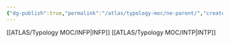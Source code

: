 ```yaml
---
{"dg-publish":true,"permalink":"/atlas/typology-moc/ne-parent/","created":"2023-01-05T15:01:58.062+01:00","updated":"2023-01-06T15:17:55.154+01:00"}
---
```



[[ATLAS/Typology MOC/INFP\|INFP]]
[[ATLAS/Typology MOC/INTP\|INTP]]
